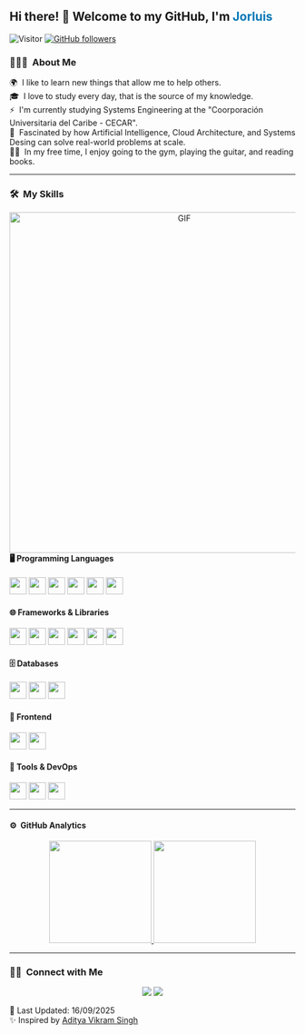 <h2 align="left">Hi there! 👋 Welcome to my GitHub, I'm <span style="color:#0077B5">Jorluis</span></h2>

![Visitor](https://visitor-badge.laobi.icu/badge?page_id=jparraamell.repoName) 
[![GitHub followers](https://img.shields.io/github/followers/jparraamell.svg?style=social&label=Follow)](https://github.com/jparraamell?tab=followers)<br/>


### 👨🏻‍💻 &nbsp;About Me

🌍 &nbsp;I like to learn new things that allow me to help others. \
🎓 &nbsp;I love to study every day, that is the source of my knowledge. \
⚡ &nbsp;I'm currently studying Systems Engineering at the "Coorporación Universitaria del Caribe - CECAR". \
🧩 &nbsp;Fascinated by how Artificial Intelligence, Cloud Architecture, and Systems Desing can solve real-world problems at scale. \
🏋️‍♂️ &nbsp;In my free time, I enjoy going to the gym, playing the guitar, and reading books.

---

### 🛠 &nbsp;My Skills
<a target="_blank" align="center">
 <img 
  align="right" height="600" width="600" alt="GIF" src="https://i.pinimg.com/originals/90/70/32/9070324cdfc07c68d60eed0c39e77573.gif" style="pointer-events: none;"/>
</a>

#### 🖥️ Programming Languages
<p>
  <img src="https://skillicons.dev/icons?i=py" width="30"/>
  <img src="https://skillicons.dev/icons?i=cs" width="30"/>
  <img src="https://skillicons.dev/icons?i=java" width="30"/>
  <img src="https://skillicons.dev/icons?i=php" width="30"/>
  <img src="https://skillicons.dev/icons?i=r" width="30"/>
  <img src="https://skillicons.dev/icons?i=octave" width="30"/>
</p>

#### 🌐 Frameworks & Libraries
<p>
  <img src="https://skillicons.dev/icons?i=django" width="30"/>
  <img src="https://skillicons.dev/icons?i=laravel" width="30"/>
  <img src="https://skillicons.dev/icons?i=angular" width="30"/>
  <img src="https://skillicons.dev/icons?i=nestjs" width="30"/>
  <img src="https://skillicons.dev/icons?i=bootstrap" width="30"/>
  <img src="https://skillicons.dev/icons?i=dotnet" width="30"/>
</p>

#### 🗄️ Databases
<p>
  <img src="https://skillicons.dev/icons?i=mysql" width="30"/>
  <img src="https://skillicons.dev/icons?i=postgres" width="30"/>
  <img src="https://skillicons.dev/icons?i=mongodb" width="30"/>
</p>

#### 🎨 Frontend
<p>
  <img src="https://skillicons.dev/icons?i=html" width="30"/>
  <img src="https://skillicons.dev/icons?i=css" width="30"/>
</p>

#### 🔧 Tools & DevOps
<p>
  <img src="https://skillicons.dev/icons?i=docker" width="30"/>
  <img src="https://skillicons.dev/icons?i=git" width="30"/>
  <img src="https://skillicons.dev/icons?i=notion" width="30"/>
</p>

---

#### ⚙️ &nbsp;GitHub Analytics

<p align="center">
  <a href="https://github.com/jparraamell" target="_blank" rel="noopener noreferrer">
    <img height="180em" src="https://github-readme-stats-eight-theta.vercel.app/api?username=jparraamell&show_icons=true&theme=algolia&include_all_commits=true&count_private=true"/>
  </a>
  <a href="https://github.com/jparraamell" target="_blank" rel="noopener noreferrer">
    <img height="180em" src="https://github-readme-stats-eight-theta.vercel.app/api/top-langs/?username=jparraamell&layout=compact&langs_count=8&theme=algolia"/>
  </a>
</p>

---

### 🤝🏻 &nbsp;Connect with Me
<div align="center">
 <a target="_blank" href="https://www.linkedin.com/in/jorluis-parra-amell-132890383/"><img src="https://img.shields.io/badge/-LinkedIn-0077B5?style=for-the-badge&logo=Linkedin&logoColor=white"></img></a>
 <a target="_blank" href="mailto:jparraamell@gmail.com"><img src="https://img.shields.io/badge/-Gmail-D14836?style=for-the-badge&logo=Gmail&logoColor=white"></img></a>
</div> 


🔄 Last Updated: 16/09/2025  
✨ Inspired by [Aditya Vikram Singh](https://github.com/AVS1508)
